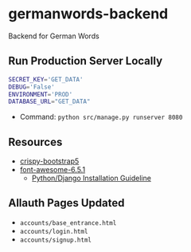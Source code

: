 # germanwords-backend

Backend for German Words

## Run Production Server Locally

```sh
SECRET_KEY='GET_DATA'
DEBUG='False'
ENVIRONMENT='PROD'
DATABASE_URL="GET_DATA"
```

* Command: `python src/manage.py runserver 8080`


## Resources

* [crispy-bootstrap5](https://github.com/django-crispy-forms/crispy-bootstrap5)
* [font-awesome-6.5.1](https://use.fontawesome.com/releases/v6.5.1/fontawesome-free-6.5.1-web.zip)
  * [Python/Django Installation Guideline](https://fontawesome.com/docs/web/use-with/python-django)

## Allauth Pages Updated

* `accounts/base_entrance.html`
* `accounts/login.html`
* `accounts/signup.html`

